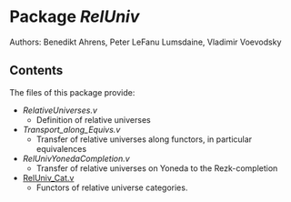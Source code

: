 Package *RelUniv*
===================================================

Authors: Benedikt Ahrens, Peter LeFanu Lumsdaine, Vladimir Voevodsky


Contents
--------

The files of this package provide:

- *RelativeUniverses.v*
  * Definition of relative universes
- *Transport_along_Equivs.v*
  * Transfer of relative universes along functors, in particular equivalences
- *RelUnivYonedaCompletion.v*
  * Transfer of relative universes on Yoneda to the Rezk-completion
- [RelUniv_Cat.v](RelUniv_Cat.v)
  - Functors of relative universe categories.



